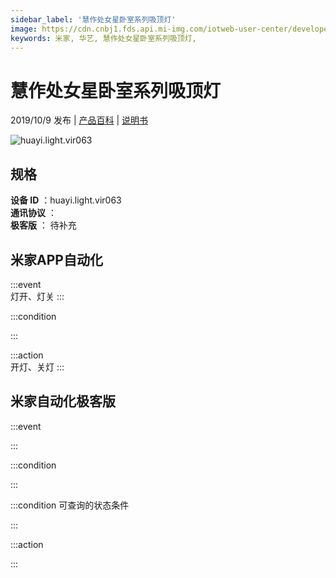 ```yaml
---
sidebar_label: '慧作处女星卧室系列吸顶灯'
image: https://cdn.cnbj1.fds.api.mi-img.com/iotweb-user-center/developer_1679047652702qK87SLR6.png?GalaxyAccessKeyId=AKVGLQWBOVIRQ3XLEW&Expires=9223372036854775807&Signature=InXj7KqflpINdTa5gcC8XXtsqII=
keywords: 米家, 华艺, 慧作处女星卧室系列吸顶灯, 
---
```

# 慧作处女星卧室系列吸顶灯

2019/10/9 发布 | [产品百科](https://home.mi.com/webapp/content/baike/product/index.html?model=huayi.light.vir063/) | [说明书](https://home.mi.com/views/introduction.html?model=huayi.light.vir063&region=cn)

![huayi.light.vir063](https://cdn.cnbj1.fds.api.mi-img.com/iotweb-user-center/developer_1679047652702qK87SLR6.png?GalaxyAccessKeyId=AKVGLQWBOVIRQ3XLEW&Expires=9223372036854775807&Signature=InXj7KqflpINdTa5gcC8XXtsqII=)

## 规格  
> 
**设备 ID** ：huayi.light.vir063  
**通讯协议** ：  
**极客版**  ： 待补充 


## 米家APP自动化  

:::event  
灯开、灯关
:::

:::condition  

:::

:::action   
开灯、关灯
:::

## 米家自动化极客版  

:::event  

:::

:::condition  

:::

:::condition 可查询的状态条件  

:::

:::action  

:::

        
